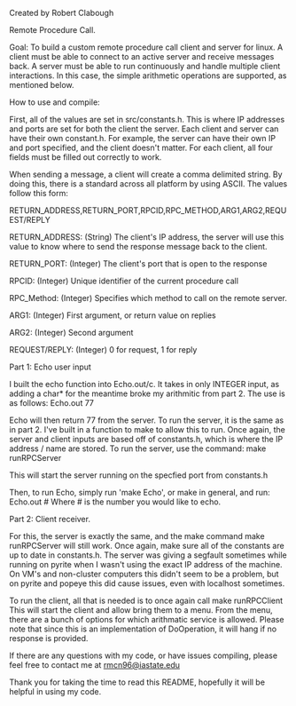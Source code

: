 Created by Robert Clabough

Remote Procedure Call.

Goal: To build a custom remote procedure call client and server for linux.  A client must be able to connect to an active server and receive messages back.  A server must be able to run continuously and handle multiple client interactions.  In this case, the simple arithmetic operations are supported, as mentioned below.
  
How to use and compile:

First, all of the values are set in src/constants.h.  This is where IP addresses and ports are set for both the client
the server.  Each client and server can have their own constant.h.  For example, the server can have their own IP and port
specified, and the client doesn't matter.  For each client, all four fields must be filled out correctly to work.

When sending a message, a client will create a comma delimited string.  By doing this, there is a standard across all 
platform by using ASCII.  The values follow this form:

  RETURN_ADDRESS,RETURN_PORT,RPCID,RPC_METHOD,ARG1,ARG2,REQUEST/REPLY
  
  RETURN_ADDRESS: (String)
      The client's IP address, the server will use this value to know where to send the response
      message back to the client.
  
  RETURN_PORT:  (Integer)
      The client's port that is open to the response
      
  RPCID:  (Integer)
      Unique identifier of the current procedure call
      
  RPC_Method: (Integer)
      Specifies which method to call on the remote server.
      
  ARG1: (Integer)
      First argument, or return value on replies
      
  ARG2: (Integer)
      Second argument
      
  REQUEST/REPLY: (Integer)
      0 for request, 1 for reply
  
Part 1:
  Echo user input
  
  I built the echo function into Echo.out/c.  It takes in only INTEGER input, as adding a char* for the meantime broke my arithmitic from part 2.  The use is as follows:
    Echo.out 77
    
  Echo will then return 77 from the server.  To run the server, it is the same as in part 2.  I've built in a function to make to allow this to run.  Once again, the server and client inputs are based off of constants.h, which is where the IP address / name are stored.  To run the server, use the command:
    make runRPCServer
    
  This will start the server running on the specfied port from constants.h

  Then, to run Echo, simply run 'make Echo', or make in general, and run:
  	Echo.out #
	Where # is the number you would like to echo.

Part 2:
  Client receiver.

  For this, the server is exactly the same, and the make command make runRPCServer will still work.  Once again, make sure all of the constants are up to date in constants.h.  The
  server was giving a segfault sometimes while running on pyrite when I wasn't using the exact IP address of the machine.  On VM's and non-cluster computers this didn't seem to be
  a problem, but on pyrite and popeye this did cause issues, even with localhost sometimes.

  To run the client, all that is needed is to once again call 
  	make runRPCClient
  This will start the client and allow bring them to a menu.  From the menu, there are a bunch of options for which arithmatic service is allowed.  Please note that since
  this is an implementation of DoOperation, it will hang if no response is provided.

If there are any questions with my code, or have issues compiling, please feel free to contact me at rmcn96@iastate.edu

Thank you for taking the time to read this README, hopefully it will be helpful in using my code.
